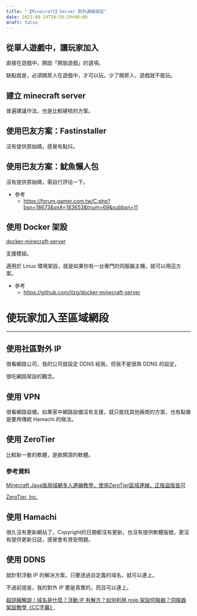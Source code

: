 ```yaml
---
title: "【Minecraft】Server 對外連線設定"
date: 2023-09-24T10:59:29+08:00
draft: false
---
```


## 從單人遊戲中，讓玩家加入

直接在遊戲中，開啟「開放遊戲」的選項。

缺點就是，必須開房人在遊戲中，才可以玩。少了開房人，遊戲就不能玩。

## 建立 minecraft server

普遍建議作法，也是比較硬核的方案。

## 使用巴友方案：Fastinstaller

沒有提供原始碼，感覺有點抖。

## 使用巴友方案：魷魚懶人包

沒有提供原始碼，需自行評估一下。

- 參考
    - https://forum.gamer.com.tw/C.php?bsn=18673&snA=183653&tnum=69&subbsn=11

## 使用 Docker 架設

[docker-minecraft-server](https://github.com/itzg/docker-minecraft-server)

支援模組。

適用於 Linux 環境架設，就是如果你有一台專門的伺服器主機，就可以用這方案。

- 參考
    - https://github.com/itzg/docker-minecraft-server

# 使玩家加入至區域網段

---

## 使用社區對外 IP

很看網路公司，我的公司就設定 DDNS 給我，但我不是很熟 DDNS 的設定。

很吃網路架設的觀念。

## 使用 VPN

很看網路設備，如果家中網路設備沒有支援，就只能找其他廠商的方案，也有點像是要用傳統 Hamachi 的做法。

## 使用 ****ZeroTier****

比較新一套的軟體，是款開源的軟體。

### 參考資料

[Minecraft Java版局域網多人連線教學，使用ZeroTier區域連線，正版盜版皆可](https://www.youtube.com/watch?v=YX9x5wKn-R0)

[ZeroTier, Inc.](https://github.com/zerotier)

## 使用 Hamachi

很久沒有更新網站了，Copyright的日期都沒有更新，也沒有提供軟體版號，更沒有提供更新日誌，感覺會有資安問題。

## 使用 DDNS

就針對浮動 IP 的解決方案，只要透過自定義的域名，就可以連上。

不過前提是，我的對外 IP 要是真實的，而且可以連上。

[超詳細解說！域名是什麼？浮動 IP 有解方？如何利用 noip 架設伺服器？伺服器架設教學《CC字幕》](https://www.youtube.com/watch?v=TgMkvKSO0mI)